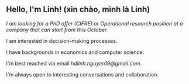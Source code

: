 ## Hello, I'm Linh! (xin chào, mình là Linh)

*I am looking for a PhD offer (CIFRE) or Operational research position at a company that can start from this October.*

I am interested in decision-making processes. 

I have backgrounds in economics and computer science. 

I'm best reached via email _hdlinh.nguyen19@gmail.com_.

I'm always open to interesting conversations and collaboration.


